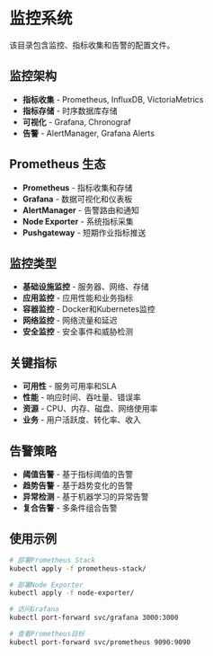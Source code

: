 # 监控系统

该目录包含监控、指标收集和告警的配置文件。

## 监控架构

- **指标收集** - Prometheus, InfluxDB, VictoriaMetrics
- **指标存储** - 时序数据库存储
- **可视化** - Grafana, Chronograf
- **告警** - AlertManager, Grafana Alerts

## Prometheus 生态

- **Prometheus** - 指标收集和存储
- **Grafana** - 数据可视化和仪表板
- **AlertManager** - 告警路由和通知
- **Node Exporter** - 系统指标采集
- **Pushgateway** - 短期作业指标推送

## 监控类型

- **基础设施监控** - 服务器、网络、存储
- **应用监控** - 应用性能和业务指标
- **容器监控** - Docker和Kubernetes监控
- **网络监控** - 网络流量和延迟
- **安全监控** - 安全事件和威胁检测

## 关键指标

- **可用性** - 服务可用率和SLA
- **性能** - 响应时间、吞吐量、错误率
- **资源** - CPU、内存、磁盘、网络使用率
- **业务** - 用户活跃度、转化率、收入

## 告警策略

- **阈值告警** - 基于指标阈值的告警
- **趋势告警** - 基于趋势变化的告警
- **异常检测** - 基于机器学习的异常告警
- **复合告警** - 多条件组合告警

## 使用示例

```bash
# 部署Prometheus Stack
kubectl apply -f prometheus-stack/

# 部署Node Exporter
kubectl apply -f node-exporter/

# 访问Grafana
kubectl port-forward svc/grafana 3000:3000

# 查看Prometheus目标
kubectl port-forward svc/prometheus 9090:9090
```
